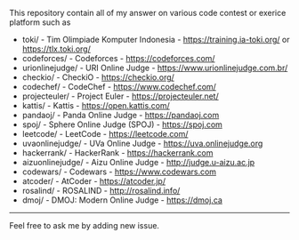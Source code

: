 This repository contain all of my answer on various code contest or exerice platform such as

* toki/ - Tim Olimpiade Komputer Indonesia  - https://training.ia-toki.org/ or https://tlx.toki.org/
* codeforces/ - Codeforces - https://codeforces.com/
* urionlinejudge/ - URI Online Judge - https://www.urionlinejudge.com.br/
* checkio/ - CheckiO - https://checkio.org/
* codechef/ - CodeChef - https://www.codechef.com/
* projecteuler/ - Project Euler - https://projecteuler.net/
* kattis/ - Kattis - https://open.kattis.com/
* pandaoj/ - Panda Online Judge - https://pandaoj.com
* spoj/ - Sphere Online Judge (SPOJ) - https://spoj.com
* leetcode/ - LeetCode - https://leetcode.com/
* uvaonlinejudge/ - UVa Online Judge - https://uva.onlinejudge.org
* hackerrank/ - HackerRank - https://hackerrank.com
* aizuonlinejudge/ - Aizu Online Judge - http://judge.u-aizu.ac.jp
* codewars/ - Codewars - https://www.codewars.com
* atcoder/ - AtCoder - https://atcoder.jp/
* rosalind/ - ROSALIND - http://rosalind.info/
* dmoj/ - DMOJ: Modern Online Judge - https://dmoj.ca

---

Feel free to ask me by adding new issue.
